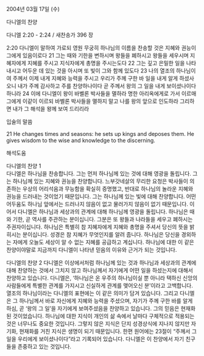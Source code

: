 2004년 03월 17일 (수)

다니엘의 찬양



다니엘 2:20 - 2:24 / 새찬송가 396 장


2:20 다니엘이 말하여 가로되 영원 무궁히 하나님의 이름을 찬송할 것은 지혜와 권능이 그에게 있음이로다 
21 그는 때와 기한을 변하시며 왕들을 폐하시고 왕들을 세우시며 지혜자에게 지혜를 주시고 지식자에게 총명을 주시는도다 
22 그는 깊고 은밀한 일을 나타내시고 어두운 데 있는 것을 아시며 또 빛이 그와 함께 있도다 
23 나의 열조의 하나님이여 주께서 이제 내게 지혜와 능력을 주시고 우리가 주께 구한 바 일을 내게 알게 하셨사오니 내가 주께 감사하고 주를 찬양하나이다 곧 주께서 왕의 그 일을 내게 보이셨나이다 하니라 
24 이에 다니엘이 왕이 바벨론 박사들을 멸하라 명한 아리옥에게로 가서 이르매 그에게 이같이 이르되 바벨론 박사들을 멸하지 말고 나를 왕의 앞으로 인도하라 그리하면 내가 그 해석을 왕께 보여 드리리라 

입술의 말씀 

21 He changes times and seasons: he sets up kings and deposes them. He gives wisdom to the wise and knowledge to the discerning.

해석도움





다니엘의 찬양 1  
다니엘은 하나님을 찬송합니다. 그는 먼저 하나님께 있는 것에 대해 영광을 돌립니다. 그는 하나님께 있는 지혜와 권능을 찬양합니다. 느부갓네살의 무리한 요청은 박사들이 의존하는 우상의 어리석음과 무능함을 확실히 증명했고, 반대로 하나님의 놀라운 지혜와 권능을 드러내는 것이었기 때문입니다. 그는 하나님께 있는 빛에 대해 찬양합니다. 어떤 어두움도 하나님 앞에서는 드러나지 않음이 없고 물러가지 않음이 없기 때문입니다. 이어서 다니엘은 하나님과 세상과의 관계에 대해 하나님께 영광을 돌립니다. 하나님은 때와 기한, 곧 역사를 주관하는 분이십니다. 그분은 또 왕들과 나라들을 세우고 폐하시는 주권자이십니다. 하나님은 특별히 참 지혜자에게 지혜와 총명을 주셔서 당신의 뜻을 밝히시는 분이십니다. 성경은 참 지혜가 무엇인지를 알려 줍니다. 하나님은 당신을 경외하는 자에게 오늘도 세상이 알 수 없는 지혜를 공급하고 계십니다. 하나님에 대한 이 같은 찬양이야말로 지금까지 다니엘이 나타낸 믿음의 이유와 근거가 되는 것입니다. 

다니엘의 찬양 2 
다니엘은 이상에서처럼 하나님께 있는 것과 하나님과 세상과의 관계에 대해 찬양하는 것에서 그치지 않고 하나님께서 자기에게 어떤 일을 하셨는지에 대해서 찬양하고 있습니다. 다니엘은, ‘하나님은 온 우주의 하나님이실 뿐 아니라 택하신 신앙의 사람들에게 특별한 관계를 가지시고 신실하게 관계를 맺어오신 분’이라고 고백합니다. 열조의 하나님이라는 다니엘의 표현에는 이 같은 의미가 담겨 있습니다. 그리고 다니엘은 그 하나님께서 바로 자신에게 지혜와 능력을 주셨으며, 자기가 주께 구한 바를 알게 하심, 곧 ‘왕의 그 일’을 자기에게 보여주셨음을 찬양하고 있습니다. 그의 믿음은 현재화 된 것이었습니다. 하나님에 대한 지식이 개인의 삶 속에서 날마다 구체적으로 적용되는 것은 너무나도 중요한 것입니다. 그렇지 않은 지식은 단지 성경상식에 지나지 않지만 자기화, 현재화를 거친 지식은 생명이 되기 때문입니다. 한편 원어에는 23절이 “주께서 그 일을 우리에게 보이셨나이다”라고 기록되어 있습니다. 다니엘은 이 찬양에서 자기 친구들을 존중하고 있는 것입니다.